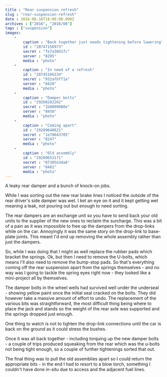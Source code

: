 ```yaml
---
title : "Rear suspension refresh"
slug : "rear-suspension-refresh"
date : 2016-08-16T18:00:00.000Z
archives : ["2016", "2016/08"]
tags : ["suspension"]
images:
    -
        caption : "Back together just needs tightening before lowering"
        id : "28747156973"
        secret : "fe7a30d1fc"
        server : "8205"
        media : "photo"
    -
        caption : "In need of a refresh"
        id : "28745166234"
        secret : "932afbff1a"
        server : "8420"
        media : "photo"
    -
        caption : "Damper bolts"
        id : "29260282262"
        secret : "1b8809080e"
        server : "8450"
        media : "photo"
    -
        caption : "Coming apart"
        id : "29289640621"
        secret : "1e78643705"
        server : "8247"
        media : "photo"
    -
        caption : "Old assembly"
        id : "29289653171"
        secret : "07305e3da6"
        server : "8481"
        media : "photo"
---
```


A leaky rear damper and a bunch of knock-on jobs.

While I was sorting out the new rear brake lines I noticed the outside of the rear driver's side damper was wet. I ket an eye on it and it kept getting wet meaning a leak, not pouring out but enough to need sorting.

The rear dampers are an exchange unit so you have to send back your old units to the supplier of the new ones to reclaim the surcharge. This was a bit of a pain as it was impossible to free up the dampers from the drop-links while on the car. Annoyingly it was the same story on the drop-link to base-plate joints. This meant I'd end up removing the whole assembly rather than just the dampers.

So, while I was doing that I might as well replace the rubber pads which bracket the springs. Ok, but then I need to remove the U-bolts, which means I'll also need to remove the bump-stop pads. So that's everything coming off the rear suspension apart from the springs themselves - and no way was I going to tackle the spring eyes right now - they looked like a mini-project all by themselves.

The damper bolts in the wheel wells had survived well under the underseal - showing yellow paint once the initial seal cracked on the bolts. They did however take a massive amount of effort to undo. The replacement of the various bits was straightforward, the most difficult thing being where to place the jack and stands so the weight of the rear axle was supported and the springs dropped just enough.

One thing to watch is not to tighten the drop-link connections until the car is back on the ground as it could stress the bushes.

Once it was all back together - including torquing up the new damper bolts - a couple of trips produced squeaking from the rear which was the u-bolts not being tight enough, so a couple of further tightenings sorted that out.

The final thing was to pull the old assemblies apart so I could return the appropriate bits - in the end I had to resort to a blow torch, something I couldn't have done in-situ due to access and the adjacent fuel lines.